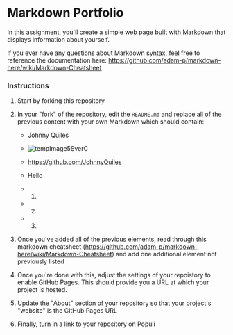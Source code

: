 # Markdown Portfolio

In this assignment, you'll create a simple web page built with Markdown that displays information about yourself.

If you ever have any questions about Markdown syntax, feel free to reference the documentation here: https://github.com/adam-p/markdown-here/wiki/Markdown-Cheatsheet

### Instructions

1. Start by forking this repository
1. In your "fork" of the repository, edit the `README.md` and replace all of the previous content with your own Markdown which should contain:
    * Johnny Quiles
    * ![tempImage5SverC](https://user-images.githubusercontent.com/79813390/132383393-27baa3ba-8e88-41a0-8188-db347cfdf9d9.gif)

    * https://github.com/JohnnyQuiles
    * Hello
    * 1.
    * 2.
    * 3.
    
    
1. Once you've added all of the previous elements, read through this markdown cheatsheet (https://github.com/adam-p/markdown-here/wiki/Markdown-Cheatsheet) and add one additional element not previously listed
1. Once you're done with this, adjust the settings of your repoistory to enable GitHub Pages. This should provide you a URL at which your project is hosted.
2. Update the "About" section of your repository so that your project's "website" is the GitHub Pages URL
3. Finally, turn in a link to your repository on Populi
